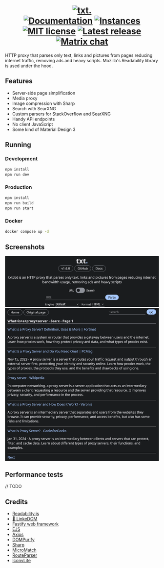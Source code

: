 <h1 align="center">
  <a href="https://github.com/TxtDot/txtdot"><img src="https://github.com/TxtDot/.github/blob/main/imgs/TXTDot%20gh.png?raw=true" alt="txt." width="200"></a>
  <br>
  <a href="https://txtdot.github.io/documentation"><img alt="Documentation" src="https://img.shields.io/badge/Documentation-green"></a>
  <a href="https://github.com/TxtDot/instances"><img alt="Instances" src="https://img.shields.io/badge/Instances-green"></a>
  <br>
  <a href="https://github.com/TxtDot/txtdot/blob/main/LICENSE"><img alt="MIT license" src="https://img.shields.io/github/license/txtdot/txtdot?color=blue"></a>
  <a href="https://github.com/TxtDot/txtdot/releases/latest"><img alt="Latest release" src="https://img.shields.io/github/v/release/TxtDot/txtdot?display_name=release"></a>
  <a href="https://matrix.to/#/#txtdot:matrix.org"><img alt="Matrix chat" src="https://img.shields.io/badge/chat-matrix-blue"></a>
</h1>

HTTP proxy that parses only text, links and pictures from pages
reducing internet traffic, removing ads and heavy scripts.
Mozilla's Readability library is used under the hood.

## Features

- Server-side page simplification
- Media proxy
- Image compression with Sharp
- Search with SearXNG
- Custom parsers for StackOverflow and SearXNG
- Handy API endpoints
- No client JavaScript
- Some kind of Material Design 3

## Running

### Development

```bash
npm install
npm run dev
```

### Production

```bash
npm install
npm run build
npm run start
```

### Docker

```bash
docker compose up -d
```

## Screenshots

![Main page with URL input field](./docs/interface_url.png)
![SearXNG search results page](./docs/interface_search_page.png)

## Performance tests
// TODO

## Credits

- [Readability.js](https://github.com/mozilla/readability)
- [🔗 LinkeDOM](https://github.com/WebReflection/linkedom)
- [Fastify web framework](https://github.com/fastify/fastify)
- [EJS](https://github.com/mde/ejs)
- [Axios](https://github.com/axios/axios)
- [DOMPurify](https://github.com/cure53/DOMPurify)
- [Sharp](https://github.com/lovell/sharp)
- [MicroMatch](https://github.com/micromatch/micromatch)
- [RouteParser](https://github.com/rcs/route-parser)
- [IconvLite](https://github.com/ashtuchkin/iconv-lite)
